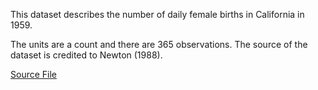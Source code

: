 This dataset describes the number of daily female births in California in 1959.

The units are a count and there are 365 observations. The source of the dataset is credited to Newton (1988).

[Source File](https://machinelearningmastery.com/time-series-datasets-for-machine-learning/)
